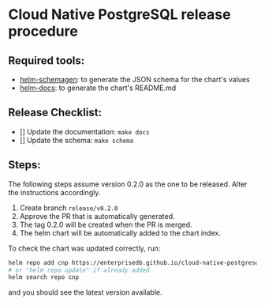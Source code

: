 # Cloud Native PostgreSQL release procedure

## Required tools:

- [helm-schemagen](https://github.com/karuppiah7890/helm-schema-gen): to generate the JSON schema for the chart's values
- [helm-docs](https://github.com/norwoodj/helm-docs): to generate the chart's README.md

## Release Checklist:

- [] Update the documentation: `make docs`
- [] Update the schema: `make schema`

## Steps:

The following steps assume version 0.2.0 as the one to be released. Alter the
instructions accordingly.

1. Create branch `release/v0.2.0`
1. Approve the PR that is automatically generated.
1. The tag 0.2.0 will be created when the PR is merged.
1. The helm chart will be automatically added to the chart index.

To check the chart was updated correctly, run:
```bash
helm repo add cnp https://enterprisedb.github.io/cloud-native-postgresql-helm/
# or "helm repo update" if already added
helm search repo cnp
```
and you should see the latest version available.
